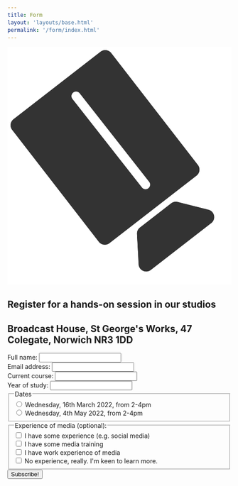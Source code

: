 ```yaml
---
title: Form
layout: 'layouts/base.html'
permalink: '/form/index.html'
---
```



<img src="../_includes/images/camera.svg" alt="camera picture" />

<article id="registration-form">

<h1>Register for a hands-on session in our studios</h1>
<h2>Broadcast House, St George's Works, 47 Colegate, Norwich NR3 1DD</h2>

<form action="" method="POST" name="registation-form-uea" data-netlify="true">
  <div class="form-entry">
    <label for="name">Full name: </label>
    <input type="text" name="name" id="name" required>
  </div>
  <div class="form-entry">
    <label for="email">Email address: </label>
    <input type="email" name="email" id="email" required>
  </div>
  <div class="form-entry">
    <label for="course">Current course: </label>
    <input type="text" name="course" id="course" required>
  </div>
  <div class="form-entry">
    <label for="year">Year of study: </label>
    <input type="text" name="year" id="name" required>
  </div>
  <div class="form-entry">
  <fieldset>
    <legend>Dates</legend>
    <input type="radio" name="radio"> 
    <label>Wednesday, 16th March 2022, from 2-4pm</label>
    <br>
    <input type="radio" name="radio">
    <label>Wednesday, 4th May 2022, from 2-4pm</label>
  </fieldset>
  </div>
  <div class="form-entry">
    <fieldset>
    <legend>Experience of media (optional): </legend>
      <input type="checkbox" id="some-experience" name="some-experience" value="Some">
      <label for="some-experience"> I have some experience (e.g. social media)</label><br>
      <input type="checkbox" id="training" name="training" value="Training">
      <label for="training"> I have some media training</label><br>
      <input type="checkbox" id="word-experience" name="work-experience" value="Work">
      <label for="work-experience"> I have work experience of media</label><br>
      <input type="checkbox" id="no-experience" name="no-expereince" value="None">
      <label for="no-experience"> No experience, really. I'm keen to learn more.</label><br>
    </fieldset>
  </div>
  <div class="form-entry submit-div">
    <input type="submit" value="Subscribe!">
  </div>
</form>

</article>
